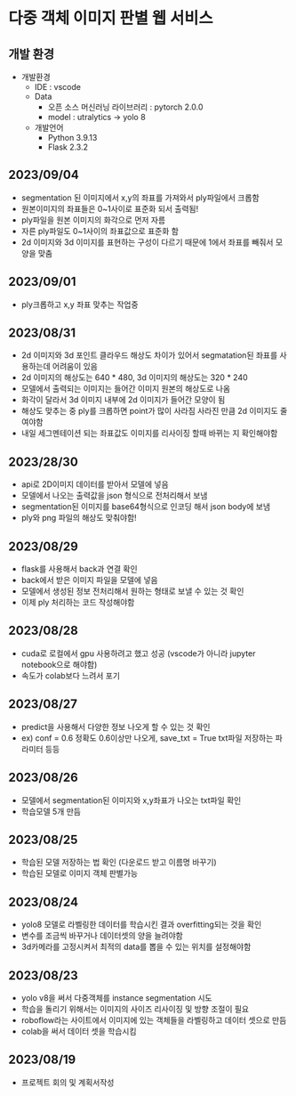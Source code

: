 # 다중 객체 이미지 판별 웹 서비스

## 개발 환경
- 개발환경
    - IDE : vscode
    - Data
        - 오픈 소스 머신러닝 라이브러리 : pytorch 2.0.0
        - model : utralytics -> yolo 8
    - 개발언어
        - Python 3.9.13
        - Flask 2.3.2


## 2023/09/04
- segmentation 된 이미지에서 x,y의 좌표를 가져와서 ply파일에서 크롭함
- 원본이미지의 좌표들은 0~1사이로 표준화 되서 출력됨!
- ply파일을 원본 이미지의 화각으로 먼저 자름
- 자른 ply파일도 0~1사이의 좌표값으로 표준화 함
- 2d 이미지와 3d 이미지를 표현하는 구성이 다르기 때문에 1에서 좌표를 빼줘서 모양을 맞춤
## 2023/09/01
- ply크롭하고 x,y 좌표 맞추는 작업중
## 2023/08/31
- 2d 이미지와 3d 포인트 클라우드 해상도 차이가 있어서 segmatation된 좌표를 사용하는데 어려움이 있음
- 2d 이미지의 해상도는 640 * 480, 3d 이미지의 해상도는 320 * 240 
- 모델에서 출력되는 이미지는 들어간 이미지 원본의 해상도로 나옴
- 화각이 달라서 3d 이미지 내부에 2d 이미지가 들어간 모양이 됨
- 해상도 맞추는 중 ply를 크롭하면 point가 많이 사라짐 사라진 만큼 2d 이미지도 줄여야함
- 내일 세그멘테이션 되는 좌표값도 이미지를 리사이징 할때 바뀌는 지 확인해야함

## 2023/28/30
- api로 2D이미지 데이터를 받아서 모델에 넣음
- 모델에서 나오는 출력값을 json 형식으로 전처리해서 보냄
- segmentation된 이미지를 base64형식으로 인코딩 해서 json body에 보냄
- ply와 png 파일의 해상도 맞춰야함!
## 2023/08/29
- flask를 사용해서 back과 연결 확인
- back에서 받은 이미지 파일을 모델에 넣음
- 모델에서 생성된 정보 전처리해서 원하는 형태로 보낼 수 있는 것 확인
- 이제 ply 처리하는 코드 작성해야함
## 2023/08/28
- cuda로 로컬에서 gpu 사용하려고 했고 성공 (vscode가 아니라 jupyter notebook으로 해야함)
- 속도가 colab보다 느려서 포기
## 2023/08/27
- predict을 사용해서 다양한 정보 나오게 할 수 있는 것 확인
- ex) conf = 0.6 정확도 0.6이상만 나오게, save_txt = True txt파일 저장하는 파라미터 등등
## 2023/08/26
- 모델에서 segmentation된 이미지와 x,y좌표가 나오는 txt파일 확인
- 학습모델 5개 만듬
## 2023/08/25
- 학습된 모델 저장하는 법 확인 (다운로드 받고 이름명 바꾸기)
- 학습된 모델로 이미지 객체 판별가능
## 2023/08/24
- yolo8 모델로 라벨링한 데이터를 학습시킨 결과 overfitting되는 것을 확인
- 변수를 조금씩 바꾸거나 데이터셋의 양을 늘려야함
- 3d카메라를 고정시켜서 최적의 data를 뽑을 수 있는 위치를 설정해야함
## 2023/08/23
- yolo v8을 써서 다중객체를 instance segmentation 시도
- 학습을 돌리기 위해서는 이미지의 사이즈 리사이징 및 방향 조절이 필요
- roboflow라는 사이트에서 이미지에 있는 객체들을 라벨링하고 데이터 셋으로 만듬
- colab을 써서 데이터 셋을 학습시킴
## 2023/08/19
- 프로젝트 회의 및 계획서작성
